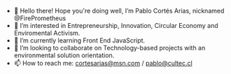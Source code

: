 - 👋 Hello there! Hope you're doing well, I’m Pablo Cortés Arias, nicknamed @FirePrometheus
- 👀 I’m interested in Entrepreneurship, Innovation, Circular Economy and Enviromental Activism.
- 🌱 I’m currently learning Front End JavaScript.
- 💞️ I’m looking to collaborate on Technology-based projects with an environmental solution orientation.
- 📫 How to reach me: cortesarias@msn.com / pablo@cultec.cl

<!---
FirePrometheus/FirePrometheus is a ✨ special ✨ repository because its `README.md` (this file) appears on your GitHub profile.
You can click the Preview link to take a look at your changes.
--->
